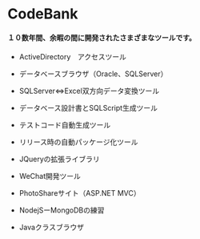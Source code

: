 # CodeBank
<h4>１０数年間、余暇の間に開発されたさまざまなツールです。</h4>

* ActiveDirectory　アクセスツール

* データベースブラウザ（Oracle、SQLServer）

* SQLServer<=>Excel双方向データ変換ツール

* データベース設計書とSQLScript生成ツール

* テストコード自動生成ツール

* リリース時の自動パッケージ化ツール

* JQueryの拡張ライブラリ 

* WeChat開発ツール

* PhotoShareサイト（ASP.NET MVC）

* NodejSーMongoDBの練習

* Javaクラスブラウザ


